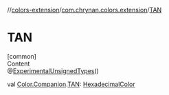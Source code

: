 //[colors-extension](../../index.md)/[com.chrynan.colors.extension](index.md)/[TAN](-t-a-n.md)



# TAN  
[common]  
Content  
@[ExperimentalUnsignedTypes](https://kotlinlang.org/api/latest/jvm/stdlib/kotlin/-experimental-unsigned-types/index.html)()  
  
val [Color.Companion](../../../colors-core/colors-core/com.chrynan.colors/-color/-companion/index.md).[TAN](-t-a-n.md): [HexadecimalColor](../../../colors-core/colors-core/com.chrynan.colors/-hexadecimal-color/index.md)  



